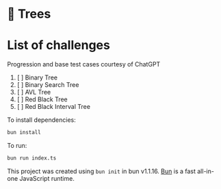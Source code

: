 # 🌲 Trees

# List of challenges
Progression and base test cases courtesy of ChatGPT

1. [ ] Binary Tree
2. [ ] Binary Search Tree
3. [ ] AVL Tree
4. [ ] Red Black Tree
5. [ ] Red Black Interval Tree

To install dependencies:

```bash
bun install
```

To run:

```bash
bun run index.ts
```

This project was created using `bun init` in bun v1.1.16. [Bun](https://bun.sh) is a fast all-in-one JavaScript runtime.
